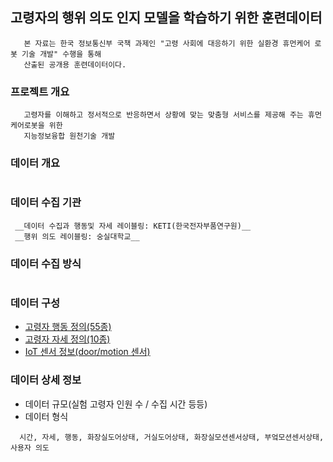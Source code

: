 ## 고령자의 행위 의도 인지 모델을 학습하기 위한 훈련데이터
```description01
   본 자료는 한국 정보통신부 국책 과제인 "고령 사회에 대응하기 위한 실환경 휴먼케어 로봇 기술 개발" 수행을 통해 
   산출된 공개용 훈련데이터이다.
```

### 프로젝트 개요
```description02
   고령자를 이해하고 정서적으로 반응하면서 상황에 맞는 맞춤형 서비스를 제공해 주는 휴먼케어로봇을 위한 
   지능정보융합 원천기술 개발 
```

### 데이터 개요
```description03
```
 
### 데이터 수집 기관
```description04 
 __데이터 수집과 행동및 자세 레이블링: KETI(한국전자부품연구원)__
 __행위 의도 레이블링: 숭실대학교__
```

### 데이터 수집 방식
```description05
```

### 데이터 구성
 * [고령자 행동 정의(55종)](https://github.com/ssu0221/AIR_TrainingDataSet/blob/master/data_description/Action/README.md)
 * [고령자 자세 정의(10종)](https://github.com/ssu0221/AIR_TrainingDataSet/blob/master/data_description/Pose/README.md)
 * [IoT 센서 정보(door/motion 센서)](https://github.com/ssu0221/AIR_TrainingDataSet/blob/master/data_description/IoT/README.md)

### 데이터 상세 정보
 
 - 데이터 규모(실험 고령자 인원 수 / 수집 시간 등등)
 - 데이터 형식
 ```description06
   시간, 자세, 행동, 화장실도어상태, 거실도어상태, 화장실모션센서상태, 부엌모션센서상태, 사용자 의도
 ```
 
 
 
 

